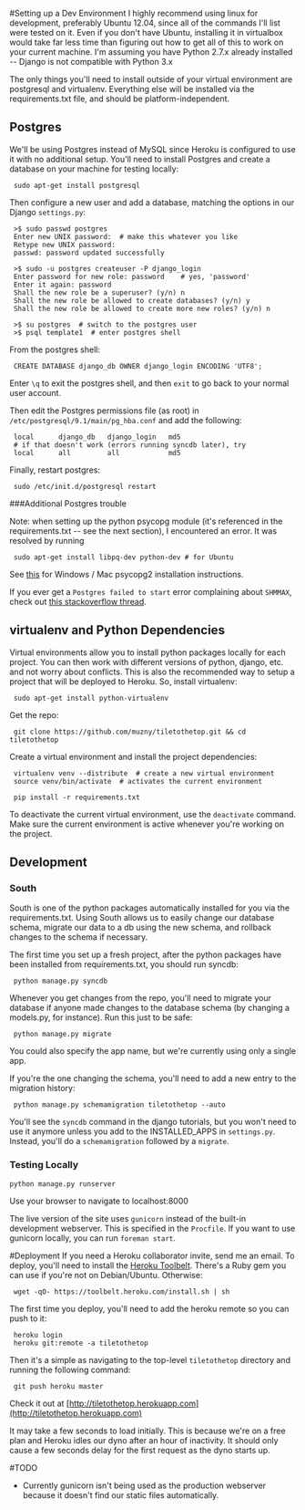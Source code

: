 #Setting up a Dev Environment
I highly recommend using linux for development, preferably Ubuntu 12.04, since
all of the commands I'll list were tested on it. Even if you don't have Ubuntu, 
installing it in virtualbox would take far less time than figuring out how
to get all of this to work on your current machine. I'm assuming
you have Python 2.7.x already installed -- Django is not compatible with
Python 3.x

The only things you'll need to install outside of your virtual environment
are postgresql and virtualenv. Everything else will be installed via the 
requirements.txt file, and should be platform-independent.

## Postgres
We'll be using Postgres instead of MySQL since Heroku is configured to
use it with no additional setup. You'll need to install Postgres and
create a database on your machine for testing locally:

     sudo apt-get install postgresql

Then configure a new user and add a database, matching the options in 
our Django `settings.py`:

     >$ sudo passwd postgres
     Enter new UNIX password:  # make this whatever you like
     Retype new UNIX password: 
     passwd: password updated successfully

     >$ sudo -u postgres createuser -P django_login
     Enter password for new role: password    # yes, 'password'
     Enter it again: password
     Shall the new role be a superuser? (y/n) n
     Shall the new role be allowed to create databases? (y/n) y
     Shall the new role be allowed to create more new roles? (y/n) n

     >$ su postgres  # switch to the postgres user
     >$ psql template1  # enter postgres shell

From the postgres shell:

     CREATE DATABASE django_db OWNER django_login ENCODING 'UTF8';

Enter `\q` to exit the postgres shell, and then `exit` to go back to
your normal user account.

Then edit the Postgres permissions file (as root) in
`/etc/postgresql/9.1/main/pg_hba.conf` and add the following:

     local      django_db   django_login   md5
     # if that doesn't work (errors running syncdb later), try
     local      all         all            md5

Finally, restart postgres:

     sudo /etc/init.d/postgresql restart

###Additional Postgres trouble

Note: when setting up the python psycopg module (it's referenced in the
requirements.txt -- see the next section), I encountered an error.
It was resolved by running

     sudo apt-get install libpq-dev python-dev # for Ubuntu

See [this](http://stackoverflow.com/questions/5420789/how-to-install-psycopg2-with-pip-on-python)
for Windows / Mac psycopg2 installation instructions.

If you ever get a `Postgres failed to start` error complaining about `SHMMAX`,
check out [this stackoverflow thread](http://askubuntu.com/questions/44373/how-to-fix-postgresql-installation).

## virtualenv and Python Dependencies
Virtual environments allow you to install python packages locally for 
each project. You can then work with different versions of python,
django, etc. and not worry about conflicts. This is also the
recommended way to setup a project that will be deployed to Heroku. So, 
install virtualenv:

     sudo apt-get install python-virtualenv

Get the repo:

     git clone https://github.com/muzny/tiletothetop.git && cd tiletothetop

Create a virtual environment and install the project dependencies:

     virtualenv venv --distribute  # create a new virtual environment
     source venv/bin/activate  # activates the current environment

     pip install -r requirements.txt 

To deactivate the current virtual environment, use the `deactivate`
command. Make sure the current environment is active whenever you're
working on the project.

## Development

### South
South is one of the python packages automatically installed for you via
the requirements.txt. Using South allows us to easily change our database
schema, migrate our data to a db using the new schema, and rollback
changes to the schema if necessary.

The first time you set up a fresh project, after the python packages have
been installed from requirements.txt, you should run syncdb:

     python manage.py syncdb

Whenever you get changes from the repo, you'll need to migrate your 
database if anyone made changes to the database schema (by changing
a models.py, for instance). Run this just to be safe:

     python manage.py migrate

You could also specify the app name, but we're currently using only a
single app.

If you're the one changing the schema, you'll need to add a new entry
to the migration history:

     python manage.py schemamigration tiletothetop --auto

You'll see the `syncdb` command in the django tutorials, but you won't need
to use it anymore unless you add to the INSTALLED_APPS in `settings.py`.
Instead, you'll do a `schemamigration` followed by a `migrate`.

### Testing Locally

    python manage.py runserver

Use your browser to navigate to localhost:8000

The live version of the site uses `gunicorn` instead of the built-in development
webserver. This is specified in the `Procfile`. If you want to use gunicorn
locally, you can run `foreman start`.

#Deployment
If you need a Heroku collaborator invite, send me an email.
To deploy, you'll need to install the
[Heroku Toolbelt](https://toolbelt.heroku.com/). There's a Ruby gem
you can use if you're not on Debian/Ubuntu. Otherwise:

     wget -qO- https://toolbelt.heroku.com/install.sh | sh  

The first time you deploy, you'll need to add the heroku remote so you
can push to it:

     heroku login
     heroku git:remote -a tiletothetop

Then it's a simple as navigating to the top-level `tiletothetop` directory
and running the following command:

     git push heroku master

Check it out at [http://tiletothetop.herokuapp.com](http://tiletothetop.herokuapp.com)

It may take a few seconds to load initially. This is because we're on a free plan
and Heroku idles our dyno after an hour of inactivity. It should only cause
a few seconds delay for the first request as the dyno starts up.

#TODO
* Currently gunicorn isn't being used as the production webserver because it doesn't find
our static files automatically. 
